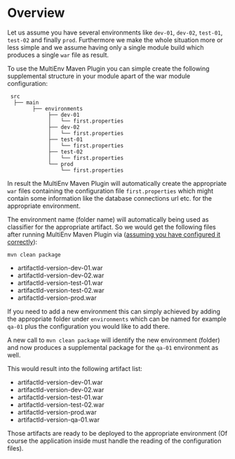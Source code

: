 Overview
========


Let us assume you have several environments like `dev-01`, `dev-02`, `test-01`,
`test-02` and finally `prod`. Furthermore we make the whole situation more or
less simple and we assume having only a single module build which produces a
single `war` file as result.

To use the MultiEnv Maven Plugin you can simple create the following
supplemental structure in your module apart of the war module configuration:

     src
      ├── main 
            ├── environments
                 ├── dev-01
                 │   └── first.properties
                 ├── dev-02
                 │   └── first.properties
                 ├── test-01
                 │   └── first.properties
                 ├── test-02
                 │   └── first.properties
                 └── prod
                     └── first.properties

In result the MultiEnv Maven Plugin will automatically create the
appropriate `war` files containing the configuration file `first.properties`
which might contain some information like the database connections url etc. for
the appropriate environment.

The environment name (folder name) will automatically being used as classifier
for the appropriate artifact. So we would get the following files after
running MultiEnv Maven Plugin via ([assuming you have configured it
correctly](./usage.html)):

```
mvn clean package
```

  * artifactId-version-dev-01.war
  * artifactId-version-dev-02.war
  * artifactId-version-test-01.war
  * artifactId-version-test-02.war
  * artifactId-version-prod.war

If you need to add a new environment this can simply achieved by adding
the appropriate folder under `environments` which can be named for example
`qa-01` plus the configuration you would like to add there.

A new call to `mvn clean package` will identify the new environment (folder) 
and now produces a supplemental package for the `qa-01` environment as well.

This would result into the following artifact list:

  * artifactId-version-dev-01.war
  * artifactId-version-dev-02.war
  * artifactId-version-test-01.war
  * artifactId-version-test-02.war
  * artifactId-version-prod.war
  * artifactId-version-qa-01.war

Those artifacts are ready to be deployed to the appropriate environment
(Of course the application inside must handle the reading of the configuration
files).
